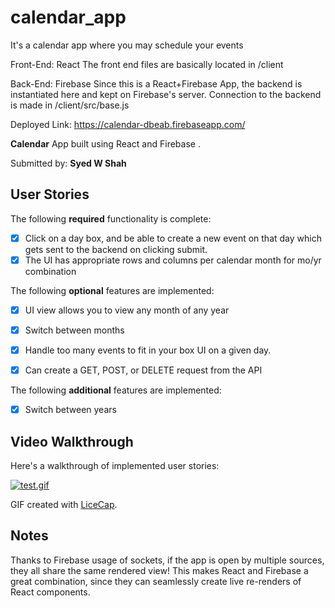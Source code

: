 # calendar_app
It's a calendar app where you may schedule your events

Front-End: React
The front end files are basically located in /client


Back-End: Firebase
Since this is a React+Firebase App, the backend is instantiated here
and kept on Firebase's server. Connection to the backend is made
in /client/src/base.js

Deployed Link: https://calendar-dbeab.firebaseapp.com/

**Calendar** App built using React and Firebase .

Submitted by: **Syed W Shah**

## User Stories

The following **required** functionality is complete:

* [x] Click on a day box, and be able to create a new event on that day which gets sent to the backend on clicking submit. 
* [x] The UI has appropriate rows and columns per calendar month for mo/yr combination

The following **optional** features are implemented:
* [x] UI view allows you to view any month of any year
* [x] Switch between months

* [x] Handle too many events to fit in your box UI on a given day.
* [x] Can create a GET, POST, or DELETE request from the API


The following **additional** features are implemented:
* [x] Switch between years

## Video Walkthrough

Here's a walkthrough of implemented user stories:

[![test.gif](https://s22.postimg.cc/4bkgw1475/test.gif)](https://postimg.cc/image/8xgl4dpq5/)

GIF created with [LiceCap](http://www.cockos.com/licecap/).

## Notes

Thanks to Firebase usage of sockets, if the app is open by multiple sources, they all share the same rendered view!
This makes React and Firebase a great combination, since they can seamlessly create live re-renders of React components.
